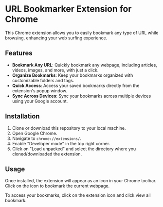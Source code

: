 
# URL Bookmarker Extension for Chrome

This Chrome extension allows you to easily bookmark any type of URL while browsing, enhancing your web surfing experience.

## Features

- **Bookmark Any URL**: Quickly bookmark any webpage, including articles, videos, images, and more, with just a click.
- **Organize Bookmarks**: Keep your bookmarks organized with customizable folders and tags.
- **Quick Access**: Access your saved bookmarks directly from the extension's popup window.
- **Sync Across Devices**: Sync your bookmarks across multiple devices using your Google account.

## Installation

1. Clone or download this repository to your local machine.
2. Open Google Chrome.
3. Navigate to `chrome://extensions/`.
4. Enable "Developer mode" in the top right corner.
5. Click on "Load unpacked" and select the directory where you cloned/downloaded the extension.

## Usage

Once installed, the extension will appear as an icon in your Chrome toolbar. Click on the icon to bookmark the current webpage.


To access your bookmarks, click on the extension icon and click view all bookmark.
